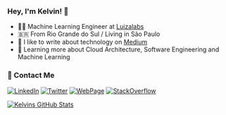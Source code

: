 ### Hey, I'm Kelvin! 👋

- :technologist: Machine Learning Engineer at [Luizalabs](https://github.com/luizalabs/)
- :brazil: From Rio Grande do Sul / Living in São Paulo
- :notebook: I like to write about technology on [Medium](https://medium.com/@kelvin_sp)
- :seedling: Learning more about Cloud Architecture, Software Engineering and Machine Learning

### :handshake: Contact Me

<a href="https://br.linkedin.com/in/kelvinsprado"><img alt="LinkedIn" src="https://img.shields.io/badge/LinkedIn-gray?style=flat-square&logo=linkedin"></a>
<a href="https://twitter.com/kelvinsprado"><img alt="Twitter" src="https://img.shields.io/badge/Twitter-gray?style=flat-square&logo=twitter"></a>
<a href="https://kelvins.github.io/"><img alt="WebPage" src="https://img.shields.io/badge/WebPage-gray?style=flat-square&logo=firefox"></a>
<a href="https://stackoverflow.com/users/4946821/kelvins"><img alt="StackOverflow" src="https://img.shields.io/badge/StackOverflow-gray?style=flat-square&logo=stackoverflow"></a>

[![Kelvins GitHub Stats](https://github-readme-stats.vercel.app/api?username=kelvins&show_icons=true&theme=tokyonight)](https://github.com/kelvins)
